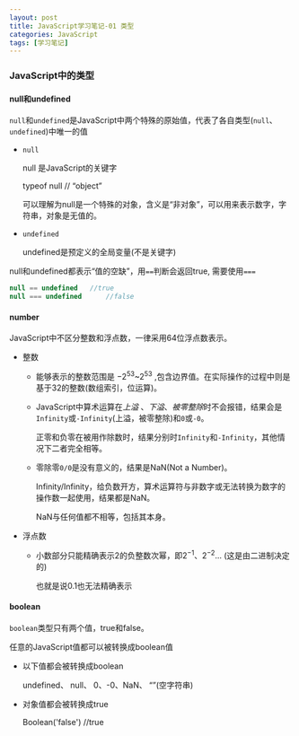 ```yaml
---
layout: post
title: JavaScript学习笔记-01 类型
categories: JavaScript
tags: [学习笔记]
---
```


### JavaScript中的类型

#### null和undefined

`null`和`undefined`是JavaScript中两个特殊的原始值，代表了各自类型(`null`、`undefined`)中唯一的值

<!--more-->

- `null`

  null 是JavaScript的关键字

  typeof null 	//		“object”

  可以理解为null是一个特殊的对象，含义是“非对象”，可以用来表示数字，字符串，对象是无值的。

- `undefined`

  undefined是预定义的全局变量(不是关键字)

null和undefined都表示“值的空缺”，用`==`判断会返回true, 需要使用`===`

```javascript
null == undefined 	//true
null === undefined		//false
```



#### number

JavaScript中不区分整数和浮点数，一律采用64位浮点数表示。

-   整数
    -   能够表示的整数范围是 $-2^{53}$~$2^{53}$ ,包含边界值。在实际操作的过程中则是基于32的整数(数组索引，位运算)。 

    -   JavaScript中算术运算在*上溢* 、*下溢*、*被零整除*时不会报错，结果会是`Infinity`或`-Infinity`(上溢，被零整除)和`0`或`-0`。

        正零和负零在被用作除数时，结果分别时`Infinity`和`-Infinity`，其他情况下二者完全相等。

    -   零除零`0/0`是没有意义的，结果是NaN(Not a Number)。

        Infinity/Infinity，给负数开方，算术运算符与非数字或无法转换为数字的操作数一起使用，结果都是NaN。

        NaN与任何值都不相等，包括其本身。

-   浮点数

    -   小数部分只能精确表示2的负整数次幂，即$2^{-1}$、$2^{-2}$... (这是由二进制决定的)

        也就是说0.1也无法精确表示

#### boolean

`boolean`类型只有两个值，true和false。

任意的JavaScript值都可以被转换成boolean值

 -  以下值都会被转换成boolean

    undefined、 null、 0、-0、NaN、 “”(空字符串)

- 对象值都会被转换成true

  Boolean('false') //true

